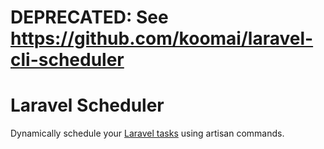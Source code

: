 # DEPRECATED: See https://github.com/koomai/laravel-cli-scheduler

# Laravel Scheduler

Dynamically schedule your [Laravel tasks](https://laravel.com/docs/scheduling) using artisan commands.
